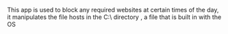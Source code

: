 This app is used to block any required websites at certain times of the day, it manipulates the file hosts in the C:\\ directory , a file that is built in with the OS
